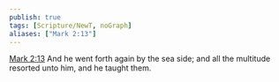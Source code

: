 ```yaml
---
publish: true
tags: [Scripture/NewT, noGraph]
aliases: ["Mark 2:13"]
---
```

[Mark 2:13](https://churchofjesuschrist.org/study/scriptures/nt/mark/2?lang=eng&id=p13#p13) And he went forth again by the sea side; and all the multitude resorted unto him, and he taught them.
